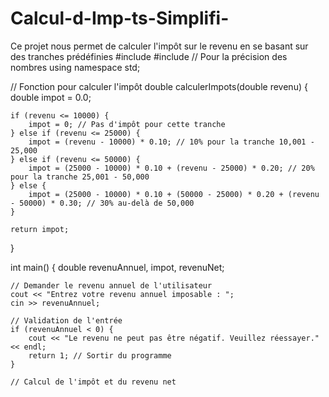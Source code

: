 # Calcul-d-Imp-ts-Simplifi-
Ce projet nous permet de calculer l'impôt sur le revenu en se basant sur des tranches prédéfinies
#include <iostream>
#include <iomanip> // Pour la précision des nombres
using namespace std;

// Fonction pour calculer l'impôt
double calculerImpots(double revenu) {
    double impot = 0.0;

    if (revenu <= 10000) {
        impot = 0; // Pas d'impôt pour cette tranche
    } else if (revenu <= 25000) {
        impot = (revenu - 10000) * 0.10; // 10% pour la tranche 10,001 - 25,000
    } else if (revenu <= 50000) {
        impot = (25000 - 10000) * 0.10 + (revenu - 25000) * 0.20; // 20% pour la tranche 25,001 - 50,000
    } else {
        impot = (25000 - 10000) * 0.10 + (50000 - 25000) * 0.20 + (revenu - 50000) * 0.30; // 30% au-delà de 50,000
    }

    return impot;
}

int main() {
    double revenuAnnuel, impot, revenuNet;

    // Demander le revenu annuel de l'utilisateur
    cout << "Entrez votre revenu annuel imposable : ";
    cin >> revenuAnnuel;

    // Validation de l'entrée
    if (revenuAnnuel < 0) {
        cout << "Le revenu ne peut pas être négatif. Veuillez réessayer." << endl;
        return 1; // Sortir du programme
    }

    // Calcul de l'impôt et du revenu net
